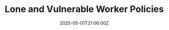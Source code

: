---
title: Lone and Vulnerable Worker Policies
linkTitle: Lone and Vulnerable Worker Policies
date: '2025-05-01T21:06:00Z'
weight: 1
description: Green Orbit Digital's Lone Worker Policy ensures safety for employees
  working alone by outlining responsibilities, risk assessments, communication procedures,
  training, and compliance measures to minimize risks and promote well-being.
draft: false
ref: lone-and-vulnerable-worker-policies
---